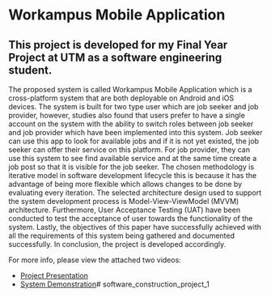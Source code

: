 # Workampus Mobile Application 

## This project is developed for my Final Year Project at UTM as a software engineering student.

The proposed system is called Workampus Mobile Application which is a cross-platform system that are both deployable on Android and iOS devices. The system is built for two type user which are job seeker and job provider, however, studies also found that users prefer to have a single account on the system with the ability to switch roles between job seeker and job provider which have been implemented into this system. Job seeker can use this app to look for available jobs and if it is not yet existed, the job seeker can offer their service on this platform. For job provider, they can use this system to see find available service and at the same time create a job post so that it is visible for the job seeker. The chosen methodology is iterative model in software development lifecycle this is because it has the advantage of being more flexible which allows changes to be done by evaluating every iteration. The selected architecture design used to support the system development process is Model-View-ViewModel (MVVM) architecture. Furthermore, User Acceptance Testing (UAT) have been conducted to test the acceptance of user towards the functionality of the system. Lastly, the objectives of this paper have successfully achieved with all the requirements of this system being gathered and documented successfully. In conclusion, the project is developed accordingly.

For more info, please view the attached two videos:
- [Project Presentation](https://youtu.be/pHUbvsqJH2c)
- [System Demonstration](https://youtu.be/wlra97HC8fo)# software_construction_project_1
